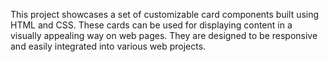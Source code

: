 This project showcases a set of customizable card components built using HTML and CSS. These cards can be used for displaying content in a visually appealing way on web pages. They are designed to be responsive and easily integrated into various web projects.
